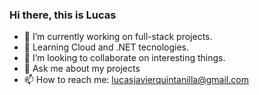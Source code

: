 ### Hi there, this is Lucas
- 🔭 I’m currently working on full-stack projects.
- 🌱 Learning Cloud and .NET tecnologies.
- 👯 I’m looking to collaborate on interesting things.
- 💬 Ask me about my projects
- 📫 How to reach me: lucasjavierquintanilla@gmail.com
